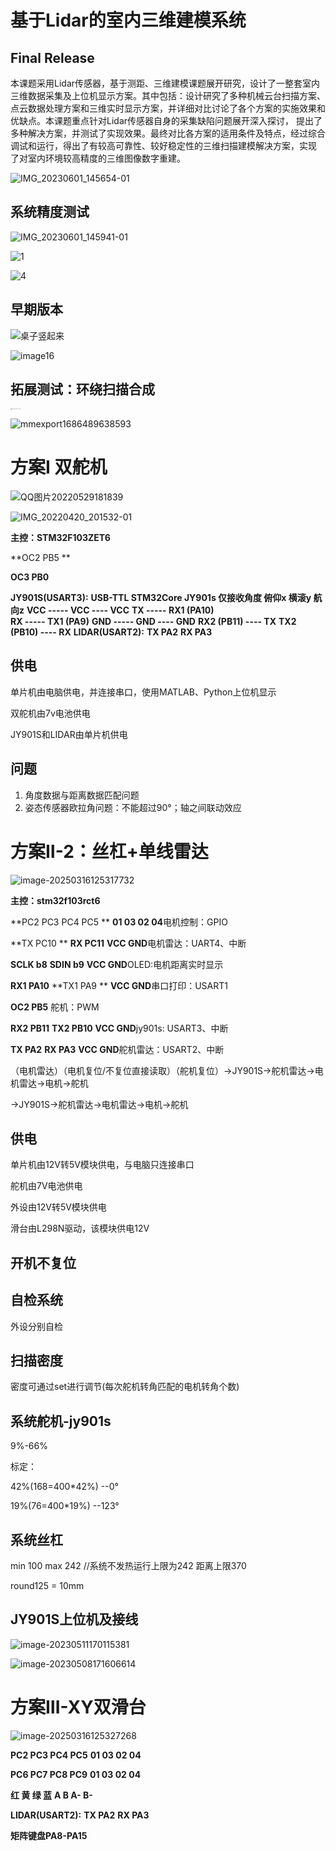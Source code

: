 # 基于Lidar的室内三维建模系统

## Final Release

​		本课题采用Lidar传感器，基于测距、三维建模课题展开研究，设计了一整套室内三维数据采集及上位机显示方案。其中包括：设计研究了多种机械云台扫描方案、点云数据处理方案和三维实时显示方案，并详细对比讨论了各个方案的实施效果和优缺点。本课题重点针对Lidar传感器自身的采集缺陷问题展开深入探讨， 提出了多种解决方案，并测试了实现效果。最终对比各方案的适用条件及特点，经过综合调试和运行，得出了有较高可靠性、较好稳定性的三维扫描建模解决方案，实现 了对室内环境较高精度的三维图像数字重建。 

![IMG_20230601_145654-01](https://github.com/shanshili/LiDAR-3D-Reconstructor/blob/1d0d42c7706f8927510bf580b446569e7fa0af27/readme.assets/IMG_20230601_145654-01.jpeg)

## 系统精度测试

![IMG_20230601_145941-01](https://github.com/shanshili/LiDAR-3D-Reconstructor/blob/1d0d42c7706f8927510bf580b446569e7fa0af27/readme.assets/IMG_20230601_145941-01.jpeg)

![1](https://github.com/shanshili/LiDAR-3D-Reconstructor/blob/main/readme.assets/1.jpg)

![4](https://github.com/shanshili/LiDAR-3D-Reconstructor/blob/main/readme.assets/4.jpg)

## 早期版本

![桌子竖起来](https://github.com/shanshili/LiDAR-3D-Reconstructor/blob/main/readme.assets/%E6%A1%8C%E5%AD%90%E7%AB%96%E8%B5%B7%E6%9D%A5.jpeg)

![image16](https://github.com/shanshili/LiDAR-3D-Reconstructor/blob/main/readme.assets/image16.png)

## 拓展测试：环绕扫描合成

<img src="https://github.com/shanshili/LiDAR-3D-Reconstructor/blob/main/readme.assets/IMG_20230611_211254.jpg" alt="IMG_20230611_211254" style="zoom:10%;" />

![mmexport1686489638593](https://github.com/shanshili/LiDAR-3D-Reconstructor/blob/main/readme.assets/mmexport1686489638593.png)





# 方案Ⅰ 双舵机

![QQ图片20220529181839](https://github.com/shanshili/LiDAR-3D-Reconstructor/blob/main/readme.assets/QQ%E5%9B%BE%E7%89%8720220529181839.jpg)

![IMG_20220420_201532-01](https://github.com/shanshili/LiDAR-3D-Reconstructor/blob/main/readme.assets/IMG_20220420_201532-01.jpeg)

**主控：STM32F103ZET6**

**OC2  PB5 **

**OC3  PB0**

**JY901S(USART3):**
	**USB-TTL                   STM32Core              		JY901s 仅接收角度 俯仰x 横滚y 航向z**
	**VCC          -----           VCC                ----        	 VCC**
	**TX             -----           RX1  (PA10)   
	RX             -----           TX1  (PA9)**
	**GND          -----           GND               ----       	GND**
									   **RX2  (PB11)    ----             TX**
										**TX2  (PB10)    ----             RX**
**LIDAR(USART2):**
	**TX PA2** 
	**RX PA3** 



## 供电

单片机由电脑供电，并连接串口，使用MATLAB、Python上位机显示

双舵机由7v电池供电

JY901S和LIDAR由单片机供电

## 问题

1. 角度数据与距离数据匹配问题
2. 姿态传感器欧拉角问题：不能超过90°；轴之间联动效应



# 方案Ⅱ-2：丝杠+单线雷达

![image-20250316125317732](https://github.com/shanshili/LiDAR-3D-Reconstructor/blob/main/readme.assets/image-20250316125317732.png)

**主控：stm32f103rct6**

**PC2 PC3 PC4 PC5 ** **01  03  02  04**电机控制：GPIO

**TX PC10  ** **RX PC11**  **VCC GND**电机雷达：UART4、中断

**SCLK b8**  **SDIN b9** **VCC GND**OLED:电机距离实时显示

**RX1  PA10**   **TX1  PA9 ** **VCC GND**串口打印：USART1 

**OC2  PB5** 舵机：PWM              

**RX2  PB11**   **TX2  PB10**  **VCC GND**jy901s:  USART3、中断                                                                                                                                                                                                    

**TX PA2**  **RX PA3** **VCC GND**舵机雷达：USART2、中断

（电机雷达）（电机复位/不复位直接读取）（舵机复位）→JY901S→舵机雷达→电机雷达→电机→舵机

→JY901S→舵机雷达→电机雷达→电机→舵机

##  供电

单片机由12V转5V模块供电，与电脑只连接串口

舵机由7V电池供电

外设由12V转5V模块供电

滑台由L298N驱动，该模块供电12V

## 开机不复位

## 自检系统

外设分别自检

## 扫描密度

密度可通过set进行调节(每次舵机转角匹配的电机转角个数)

## 系统舵机-jy901s

9%-66%

标定：

42%(168=400*42%) --0°  

19%(76=400*19%) --123°

## 系统丝杠

min  100
max  242 //系统不发热运行上限为242 距离上限370

round125 = 10mm

## JY901S上位机及接线

![image-20230511170115381](https://github.com/shanshili/LiDAR-3D-Reconstructor/blob/main/readme.assets/image-20230511170115381.png)

![image-20230508171606614](https://github.com/shanshili/LiDAR-3D-Reconstructor/blob/main/readme.assets/image-20230508171606614.png)



# 方案Ⅲ-XY双滑台

![image-20250316125327268](https://github.com/shanshili/LiDAR-3D-Reconstructor/blob/main/readme.assets/image-20250316125327268.png)

**PC2 PC3 PC4 PC5**
**01  03  02  04**

**PC6 PC7 PC8 PC9**
**01  03  02  04**

**红  黄  绿  蓝**
**A   B   A-  B-**

**LIDAR(USART2):**
	**TX PA2** 
	**RX PA3** 

**矩阵键盘PA8-PA15**